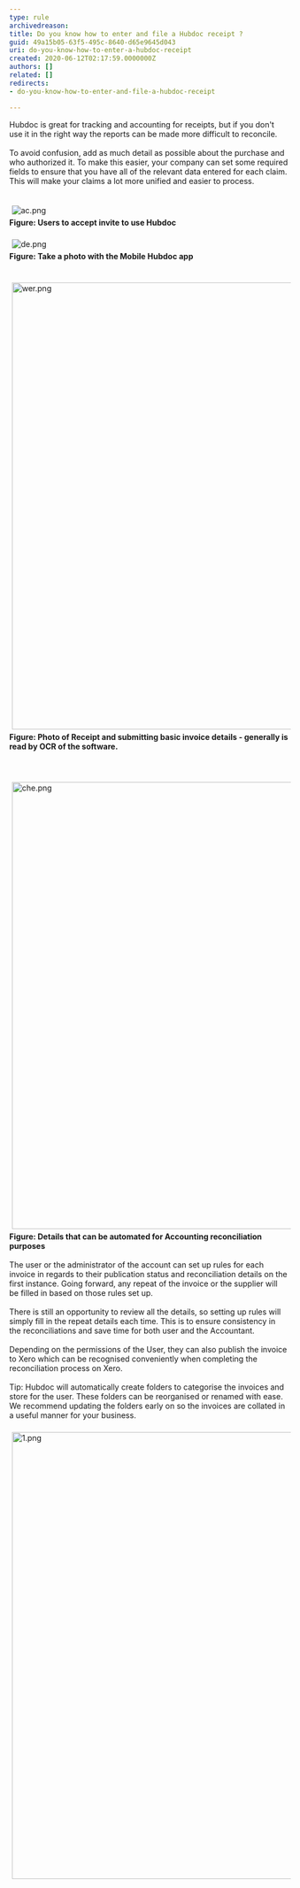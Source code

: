 ```yaml
---
type: rule
archivedreason: 
title: Do you know how to enter and file a Hubdoc receipt ?
guid: 49a15b05-63f5-495c-8640-d65e9645d043
uri: do-you-know-how-to-enter-a-hubdoc-receipt
created: 2020-06-12T02:17:59.0000000Z
authors: []
related: []
redirects:
- do-you-know-how-to-enter-and-file-a-hubdoc-receipt

---
```



​​​Hubdoc is great for tracking and accounting for receipts, but if you don't use it in&#160;the right way the reports can be made more difficult&#160;to reconcile.​​<br><br>To avoid ​​confusion, add as much detail as possible about the purchase and who authorized it. To make this easier, your company can set some&#160;required fields to ensure that you have all of the relevant data entered for each claim. This&#160;will make your claims a lot more unified and easier to process.&#160;<div><br></div><div><img src="/SiteAssets/do-you-know-how-to-enter-a-hubdoc-receipt/ac.png" alt="ac.png" style="margin&#58;5px;" />&#160;</div><div><strong>​Figure&#58; Users to accept invite to use Hubdoc</strong><br><div><br></div><div><img src="/SiteAssets/do-you-know-how-to-enter-a-hubdoc-receipt/de.png" alt="de.png" style="margin&#58;5px;" /><br></div><div><strong>Figure&#58; Take a photo with the Mobile Hubdoc app&#160;</strong><br><div><br>​​<img src="/SiteAssets/do-you-know-how-to-enter-a-hubdoc-receipt/wer.png" alt="wer.png" style="margin&#58;5px;width&#58;808px;" /><br></div><div><strong>Figure&#58; Photo of Receipt and submitting&#160;basic invoice details - generally is read by OCR of the software.</strong><br></div><div><strong><br></strong></div><div><br></div><div>​<img src="/SiteAssets/do-you-know-how-to-enter-a-hubdoc-receipt/che.png" alt="che.png" style="margin&#58;5px;width&#58;808px;" /><br><strong>​Figure&#58; Details that can be automated for Accounting reconciliation purposes</strong><br></div><div><br>​The user or the administrator of the account can set up rules for&#160;each invoice in regards to their publication status and reconciliation details on the first instance. Going forward, any repeat of the invoice or the supplier will be filled in based on those rules set up.&#160;</div><div><br></div><div>There is still an opportunity to review all the details, so setting up rules will simply fill&#160;in the repeat details each time. This is to ensure consistency in the reconciliations and save time for both user and the Accountant.<br></div><div><br></div><div>Depending on the permissions of the User, they can also publish the invoice to Xero&#160;which can be recognised conveniently when completing the reconciliation process on Xero.<br></div><div><br></div><div>Tip&#58; Hubdoc will automatically create folders to categorise the invoices and store for the user. These folders can be reorganised or renamed with ease. We recommend updating the folders early on so the invoices are collated in a useful manner for your business.&#160;​<br></div><div>​<br></div><div><img src="/SiteAssets/do-you-know-how-to-enter-a-hubdoc-receipt/1.png" alt="1.png" style="margin&#58;5px;width&#58;808px;" /><br></div><div><br><br></div></div></div>
<br><excerpt class='endintro'></excerpt><br>
<p>​<br>​<br></p>


